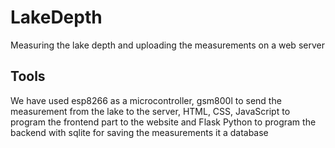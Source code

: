 # LakeDepth
Measuring the lake depth and uploading the measurements on a web server

## Tools
We have used esp8266 as a microcontroller, gsm800l to send the measurement from the lake to the server, HTML, CSS, JavaScript to program the frontend part to the website and Flask Python to program the backend with sqlite for saving the measurements it a database
